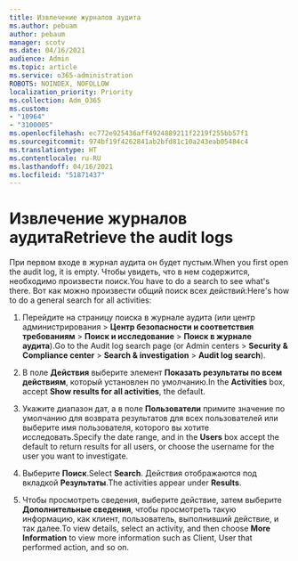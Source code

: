 ```yaml
---
title: Извлечение журналов аудита
ms.author: pebuam
author: pebaum
manager: scotv
ms.date: 04/16/2021
audience: Admin
ms.topic: article
ms.service: o365-administration
ROBOTS: NOINDEX, NOFOLLOW
localization_priority: Priority
ms.collection: Adm_O365
ms.custom:
- "10964"
- "3100005"
ms.openlocfilehash: ec772e925436aff4924889211f2219f255bb57f1
ms.sourcegitcommit: 974bf19f4262841ab2bfd81c10a243eab05484c4
ms.translationtype: HT
ms.contentlocale: ru-RU
ms.lasthandoff: 04/16/2021
ms.locfileid: "51871437"
---
```

# <a name="retrieve-the-audit-logs"></a><span data-ttu-id="5f76f-102">Извлечение журналов аудита</span><span class="sxs-lookup"><span data-stu-id="5f76f-102">Retrieve the audit logs</span></span>

<span data-ttu-id="5f76f-103">При первом входе в журнал аудита он будет пустым.</span><span class="sxs-lookup"><span data-stu-id="5f76f-103">When you first open the audit log, it is empty.</span></span> <span data-ttu-id="5f76f-104">Чтобы увидеть, что в нем содержится, необходимо произвести поиск.</span><span class="sxs-lookup"><span data-stu-id="5f76f-104">You have to do a search to see what's there.</span></span> <span data-ttu-id="5f76f-105">Вот как можно произвести общий поиск всех действий:</span><span class="sxs-lookup"><span data-stu-id="5f76f-105">Here's how to do a general search for all activities:</span></span>

1. <span data-ttu-id="5f76f-106">Перейдите на страницу поиска в журнале аудита (или центр администрирования > **Центр безопасности и соответствия требованиям** > **Поиск и исследование** > **Поиск в журнале аудита**).</span><span class="sxs-lookup"><span data-stu-id="5f76f-106">Go to the Audit log search page (or Admin centers > **Security & Compliance center** > **Search & investigation** > **Audit log search**).</span></span>

1. <span data-ttu-id="5f76f-107">В поле **Действия** выберите элемент **Показать результаты по всем действиям**, который установлен по умолчанию.</span><span class="sxs-lookup"><span data-stu-id="5f76f-107">In the **Activities** box, accept **Show results for all activities**, the default.</span></span>

1. <span data-ttu-id="5f76f-108">Укажите диапазон дат, а в поле **Пользователи** примите значение по умолчанию для возврата результатов для всех пользователей или выберите имя пользователя, которого вы хотите исследовать.</span><span class="sxs-lookup"><span data-stu-id="5f76f-108">Specify the date range, and in the **Users** box accept the default to return results for all users, or choose the username for the user you want to investigate.</span></span>

1. <span data-ttu-id="5f76f-109">Выберите **Поиск**.</span><span class="sxs-lookup"><span data-stu-id="5f76f-109">Select **Search**.</span></span> <span data-ttu-id="5f76f-110">Действия отображаются под вкладкой **Результаты**.</span><span class="sxs-lookup"><span data-stu-id="5f76f-110">The activities appear under **Results**.</span></span>

1. <span data-ttu-id="5f76f-111">Чтобы просмотреть сведения, выберите действие, затем выберите **Дополнительные сведения**, чтобы просмотреть такую информацию, как клиент, пользователь, выполнивший действие, и так далее.</span><span class="sxs-lookup"><span data-stu-id="5f76f-111">To view details, select an activity, and then choose **More Information** to view more information such as Client, User that performed action, and so on.</span></span>
